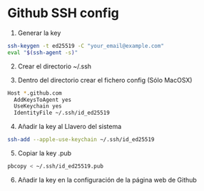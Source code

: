 # Github SSH config


1. Generar la key

```bash
ssh-keygen -t ed25519 -C "your_email@example.com"
eval "$(ssh-agent -s)"
````

2. Crear el directorio ~/.ssh

3. Dentro del directorio crear el fichero config (Sólo MacOSX)

```bash
Host *.github.com
  AddKeysToAgent yes
  UseKeychain yes
  IdentityFile ~/.ssh/id_ed25519
```

4. Añadir la key al Llavero del sistema

```bash
ssh-add --apple-use-keychain ~/.ssh/id_ed25519
````

5. Copiar la key .pub 

```bash
pbcopy < ~/.ssh/id_ed25519.pub
````

6. Añadir la key en la configuración de la página web de Github



